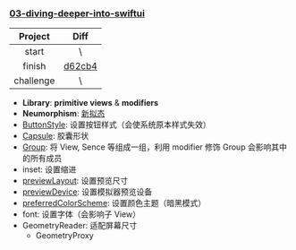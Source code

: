 ### [03-diving-deeper-into-swiftui](https://github.com/Coder-ZJQ/SwiftUI/commits/master/Raywenderlich-SwiftUI-by-Tutorials/03-diving-deeper-into-swiftui)

|  Project  |                             Diff                             |
| :-------: | :----------------------------------------------------------: |
|   start   |                              \                               |
|  finish   | [d62cb4](https://github.com/Coder-ZJQ/SwiftUI/commit/d62cb43b0830dfece5c1b126e26fbe50f5f9c7e8) |
| challenge |                              \                               |



- **Library**: **primitive views** & **modifiers**
- **Neumorphism**: [新拟态](https://zhuanlan.zhihu.com/p/106071699)
- [ButtonStyle](https://developer.apple.com/documentation/swiftui/buttonstyle/): 设置按钮样式（会使系统原本样式失效）
- [Capsule](https://developer.apple.com/documentation/swiftui/Capsule/): 胶囊形状
- [Group](https://developer.apple.com/documentation/swiftui/Group/): 将 View, Sence 等组成一组，利用 modifier 修饰 Group 会影响其中的所有成员
- inset: 设置缩进
- [previewLayout](https://developer.apple.com/documentation/swiftui/previewlayout/): 设置预览尺寸
- [previewDevice](https://developer.apple.com/documentation/swiftui/previewdevice/): 设置模拟器预览设备
- [preferredColorScheme](https://developer.apple.com/documentation/swiftui/anyview/preferredcolorscheme(_:)/): 设置颜色主题（暗黑模式）
- font: 设置字体（会影响子 View）
- GeometryReader: 适配屏幕尺寸
  - GeometryProxy


